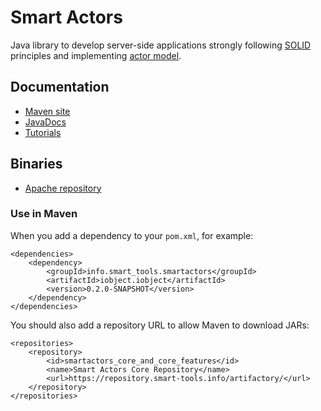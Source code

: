 # Smart Actors

Java library to develop server-side applications strongly following [SOLID](https://en.wikipedia.org/wiki/SOLID_\(object-oriented_design\)) principles and implementing [actor model](https://en.wikipedia.org/wiki/Actor_model).

## Documentation

* [Maven site](http://smarttools.github.io/smartactors-core/develop/)
* [JavaDocs](http://smarttools.github.io/smartactors-core/develop/apidocs/index.html)
* [Tutorials](http://smarttools.github.io/smartactors-core/develop/tutorials/)

## Binaries

* [Apache repository](https://repository.smart-tools.info/artifactory/#browse~smartactors_core_and_core_features)

### Use in Maven

When you add a dependency to your `pom.xml`, for example:

    <dependencies>
        <dependency>
            <groupId>info.smart_tools.smartactors</groupId>
            <artifactId>iobject.iobject</artifactId>
            <version>0.2.0-SNAPSHOT</version>
        </dependency>
    </dependencies>
    
You should also add a repository URL to allow Maven to download JARs:

    <repositories>
        <repository>
            <id>smartactors_core_and_core_features</id>
            <name>Smart Actors Core Repository</name>
            <url>https://repository.smart-tools.info/artifactory/</url>
        </repository>
    </repositories>

